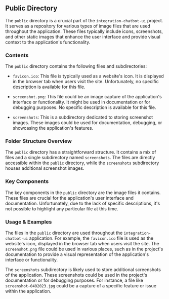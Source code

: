 
## Public Directory

The `public` directory is a crucial part of the `integration-chatbot-ui` project. It serves as a repository for various types of image files that are used throughout the application. These files typically include icons, screenshots, and other static images that enhance the user interface and provide visual context to the application's functionality.

### Contents

The `public` directory contains the following files and subdirectories:

- `favicon.ico`: This file is typically used as a website's icon. It is displayed in the browser tab when users visit the site. Unfortunately, no specific description is available for this file.

- `screenshot.png`: This file could be an image capture of the application's interface or functionality. It might be used in documentation or for debugging purposes. No specific description is available for this file.

- `screenshots`: This is a subdirectory dedicated to storing screenshot images. These images could be used for documentation, debugging, or showcasing the application's features.

### Folder Structure Overview

The `public` directory has a straightforward structure. It contains a mix of files and a single subdirectory named `screenshots`. The files are directly accessible within the `public` directory, while the `screenshots` subdirectory houses additional screenshot images.

### Key Components

The key components in the `public` directory are the image files it contains. These files are crucial for the application's user interface and documentation. Unfortunately, due to the lack of specific descriptions, it's not possible to highlight any particular file at this time.

### Usage & Examples

The files in the `public` directory are used throughout the `integration-chatbot-ui` application. For example, the `favicon.ico` file is used as the website's icon, displayed in the browser tab when users visit the site. The `screenshot.png` file could be used in various places, such as in the project's documentation to provide a visual representation of the application's interface or functionality.

The `screenshots` subdirectory is likely used to store additional screenshots of the application. These screenshots could be used in the project's documentation or for debugging purposes. For instance, a file like `screenshot-0402023.jpg` could be a capture of a specific feature or issue within the application.
